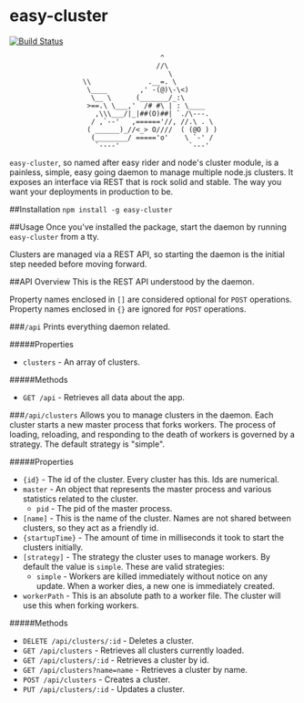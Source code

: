 easy-cluster
======================
[![Build Status](https://travis-ci.org/jsdevel/node-easy-cluster.png)](https://travis-ci.org/jsdevel/node-easy-cluster)

````
                                     ^
                                    //\
                                       \
                  \\              .__=. \
                   \____        ,' -(@)\-\<)
                    \__ \      (_______/_:\
                   >==.\ \___,'  /# #\ | : \____
                     ,\\\___/|_|##(O)##| `./\---.
                    / ,`--'   ,======'//, //.\ . \
                   ( ______)_//<_> O////  ( (@O ) )
                    (________/ ====='o'    \ `-' /
                     `----'                 `---' 
````

`easy-cluster`, so named after easy rider and node's cluster module, is a
painless, simple, easy going daemon to manage multiple node.js clusters.  It
exposes an interface via REST that is rock solid and stable.  The way you want 
your deployments in production to be.

##Installation
`npm install -g easy-cluster`

##Usage
Once you've installed the package, start the daemon by running `easy-cluster` from a tty.

Clusters are managed via a REST API, so starting the daemon is the initial step needed before moving forward.

##API Overview
This is the REST API understood by the daemon.  

Property names enclosed in `[]` are considered optional for `POST` operations.
Property names enclosed in `{}` are ignored for `POST` operations.

###`/api`
Prints everything daemon related.

#####Properties
* `clusters` - An array of clusters.

#####Methods
* `GET /api` - Retrieves all data about the app.

###`/api/clusters`
Allows you to manage clusters in the daemon.  Each cluster starts a new master process that forks workers.  The process of loading, reloading, and responding to the death of workers is governed by a strategy.  The default strategy is "simple".

#####Properties
* `{id}` - The id of the cluster.  Every cluster has this.  Ids are numerical.
* `master` - An object that represents the master process and various statistics related to the cluster.
  * `pid` - The pid of the master process.
* `[name]` - This is the name of the cluster.  Names are not shared between clusters, so they act as a friendly id.
* `{startupTime}` - The amount of time in milliseconds it took to start the clusters initially.
* `[strategy]` - The strategy the cluster uses to manage workers.  By default the value is `simple`.  These are valid strategies:
  * `simple` - Workers are killed immediately without notice on any update.  When a worker dies, a new one is immediately created.
* `workerPath` - This is an absolute path to a worker file.  The cluster will use this when forking workers.

#####Methods
* `DELETE /api/clusters/:id` - Deletes a cluster.
* `GET /api/clusters` - Retrieves all clusters currently loaded.
* `GET /api/clusters/:id` - Retrieves a cluster by id.
* `GET /api/clusters?name=name` - Retrieves a cluster by name.
* `POST /api/clusters` - Creates a cluster.
* `PUT /api/clusters/:id` - Updates a cluster.
